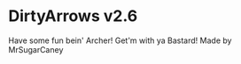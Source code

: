 DirtyArrows v2.6
==================
Have some fun bein' Archer!
Get'm with ya Bastard!
Made by MrSugarCaney
